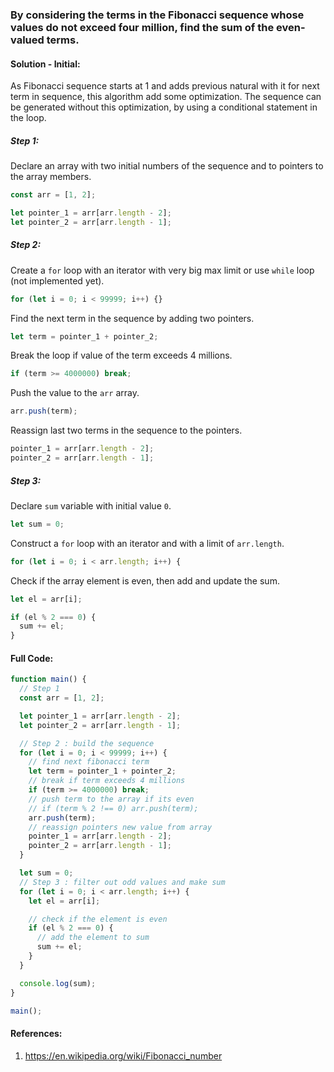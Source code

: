### By considering the terms in the Fibonacci sequence whose values do not exceed four million, find the sum of the even-valued terms.

#### Solution - Initial:
As Fibonacci sequence starts at 1 and adds previous natural with it for next term in sequence, this algorithm add some optimization. The sequence can be generated without this optimization, by using a conditional statement in the loop.

##### Step 1:
Declare an array with two initial numbers of the sequence and to pointers to the array members.
```js
const arr = [1, 2];

let pointer_1 = arr[arr.length - 2];
let pointer_2 = arr[arr.length - 1];
```

##### Step 2:
Create a `for` loop with an iterator with very big max limit or use `while` loop (not implemented yet).

```js
for (let i = 0; i < 99999; i++) {}
```

Find the next term in the sequence by adding two pointers.
```js
let term = pointer_1 + pointer_2;
```

Break the loop if value of the term exceeds 4 millions.
```js
if (term >= 4000000) break;
```

Push the value to the `arr` array.
```js
arr.push(term);
```

Reassign last two terms in the sequence to the pointers.
```js
pointer_1 = arr[arr.length - 2];
pointer_2 = arr[arr.length - 1];
```

##### Step 3:
Declare `sum` variable with initial value `0`.
```js
let sum = 0;
```

Construct a `for` loop with an iterator and with a limit of `arr.length`.
```js
for (let i = 0; i < arr.length; i++) {
```

Check if the array element is even, then add and update the sum.

```js
let el = arr[i];

if (el % 2 === 0) {
  sum += el;
}
```

#### Full Code:
```js
function main() {
  // Step 1
  const arr = [1, 2];

  let pointer_1 = arr[arr.length - 2];
  let pointer_2 = arr[arr.length - 1];

  // Step 2 : build the sequence
  for (let i = 0; i < 99999; i++) {
    // find next fibonacci term
    let term = pointer_1 + pointer_2;
    // break if term exceeds 4 millions
    if (term >= 4000000) break;
    // push term to the array if its even
    // if (term % 2 !== 0) arr.push(term);
    arr.push(term);
    // reassign pointers new value from array
    pointer_1 = arr[arr.length - 2];
    pointer_2 = arr[arr.length - 1];
  }

  let sum = 0;
  // Step 3 : filter out odd values and make sum
  for (let i = 0; i < arr.length; i++) {
    let el = arr[i];

    // check if the element is even
    if (el % 2 === 0) {
      // add the element to sum
      sum += el;
    }
  }

  console.log(sum);
}

main();

```

#### References:
1. https://en.wikipedia.org/wiki/Fibonacci_number
